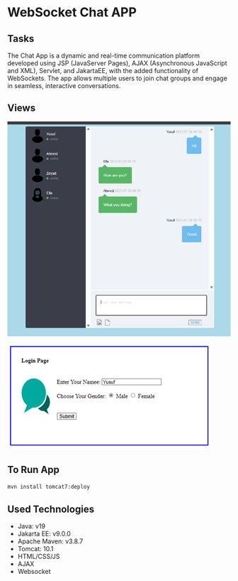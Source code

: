 # WebSocket Chat APP

## Tasks


The Chat App is a dynamic and real-time communication platform developed using JSP (JavaServer Pages), AJAX (Asynchronous JavaScript and XML), Servlet, and JakartaEE, with the added functionality of WebSockets. The app allows multiple users to join chat groups and engage in seamless, interactive conversations.

## Views
![View](images/view.png)
![login](images/login.png)
## To Run App

``` bash
mvn install tomcat7:deploy
```

## Used Technologies

- Java: v19
- Jakarta EE: v9.0.0
- Apache Maven: v3.8.7
- Tomcat: 10.1
- HTML/CSS/JS
- AJAX
- Websocket
